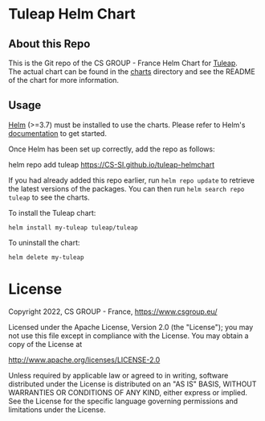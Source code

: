 # Tuleap Helm Chart

## About this Repo

This is the Git repo of the CS GROUP - France Helm Chart for [Tuleap](https://tuleap.org).  
The actual chart can be found in the [charts](charts/tuleap) directory and see the README of the chart for more information. 

## Usage

[Helm](https://helm.sh) (>=3.7) must be installed to use the charts.
Please refer to Helm's [documentation](https://helm.sh/docs) to get started.

Once Helm has been set up correctly, add the repo as follows:

  helm repo add tuleap https://CS-SI.github.io/tuleap-helmchart

If you had already added this repo earlier, run `helm repo update` to retrieve the latest versions of the packages.
You can then run `helm search repo tuleap` to see the charts.

To install the Tuleap chart:

    helm install my-tuleap tuleap/tuleap

To uninstall the chart:

    helm delete my-tuleap

# License

Copyright 2022, CS GROUP - France, https://www.csgroup.eu/

Licensed under the Apache License, Version 2.0 (the "License"); you may not use this file except in compliance with the License. You may obtain a copy of the License at

http://www.apache.org/licenses/LICENSE-2.0

Unless required by applicable law or agreed to in writing, software distributed under the License is distributed on an "AS IS" BASIS, WITHOUT WARRANTIES OR CONDITIONS OF ANY KIND, either express or implied. See the License for the specific language governing permissions and limitations under the License.
